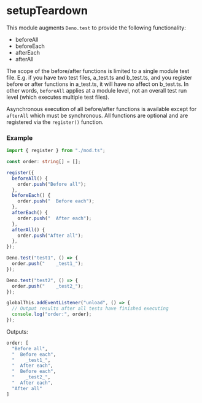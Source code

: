 # setupTeardown

This module augments `Deno.test` to provide the following functionality:

- beforeAll
- beforeEach
- afterEach
- afterAll

The scope of the before/after functions is limited to a single module test file.
E.g. if you have two test files, a_test.ts and b_test.ts, and you register
before or after functions in a_test.ts, it will have no affect on b_test.ts. In
other words, `beforeAll` applies at a module level, not an overall test run
level (which executes multiple test files).

Asynchronous execution of all before/after functions is available except for
`afterAll` which must be synchronous. All functions are optional and are
registered via the `register()` function.

### Example

```ts
import { register } from "./mod.ts";

const order: string[] = [];

register({
  beforeAll() {
    order.push("Before all");
  },
  beforeEach() {
    order.push("  Before each");
  },
  afterEach() {
    order.push("  After each");
  },
  afterAll() {
    order.push("After all");
  },
});

Deno.test("test1", () => {
  order.push("    _test1_");
});

Deno.test("test2", () => {
  order.push("    _test2_");
});

globalThis.addEventListener("unload", () => {
  // Output results after all tests have finished executing
  console.log("order:", order);
});
```

Outputs:

```sh
order: [
  "Before all",
  "  Before each",
  "    _test1_",
  "  After each",
  "  Before each",
  "    _test2_",
  "  After each",
  "After all"
]
```
